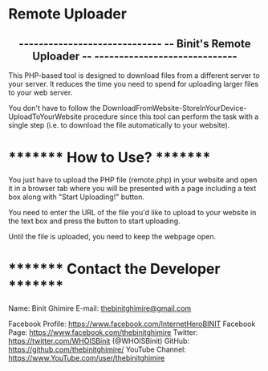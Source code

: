 # Remote Uploader
<h2 align="center">
-----------------------------
-- Binit's Remote Uploader --
-----------------------------
</h2>
This PHP-based tool is designed to download files from a different server to your server. It reduces the time you need to spend for uploading larger files to your web server.
	
You don't have to follow the DownloadFromWebsite-StoreInYourDevice-UploadToYourWebsite procedure since this tool can perform the task with a single step (i.e. to download the file automatically to your website).

# ******* How to Use? *******
You just have to upload the PHP file (remote.php) in your website and open it in a browser tab where you will be presented with a page including a text box along with "Start Uploading!" button.

You need to enter the URL of the file you'd like to upload to your website in the text box and press the button to start uploading.

Until the file is uploaded, you need to keep the webpage open.


# ******* Contact the Developer *******

Name: Binit Ghimire
E-mail: thebinitghimire@gmail.com

Facebook Profile: https://www.facebook.com/InternetHeroBINIT
Facebook Page: https://www.facebook.com/thebinitghimire
Twitter: https://twitter.com/WHOISBinit (@WHOISBinit)
GitHub: https://github.com/thebinitghimire/
YouTube Channel: https://www.YouTube.com/user/thebinitghimire
